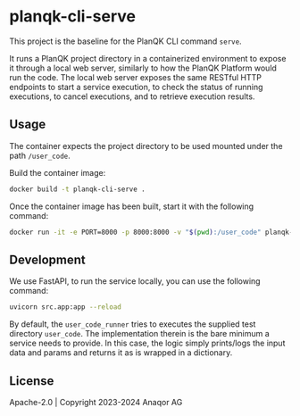 # planqk-cli-serve

This project is the baseline for the PlanQK CLI command `serve`.

It runs a PlanQK project directory in a containerized environment to expose it through a local web server, similarly to how the PlanQK Platform would run the code.
The local web server exposes the same RESTful HTTP endpoints to start a service execution, to check the status of running executions, to cancel executions, and to retrieve execution results.

## Usage

The container expects the project directory to be used mounted under the path `/user_code`.

Build the container image:

```bash
docker build -t planqk-cli-serve .
```

Once the container image has been built, start it with the following command:

```bash
docker run -it -e PORT=8000 -p 8000:8000 -v "$(pwd):/user_code" planqk-cli-serve standalone
```

## Development

We use FastAPI, to run the service locally, you can use the following command:

```bash
uvicorn src.app:app --reload
```

By default, the `user_code_runner` tries to executes the supplied test directory `user_code`.
The implementation therein is the bare minimum a service needs to provide.
In this case, the logic simply prints/logs the input data and params and returns it as is wrapped in a dictionary.

## License

Apache-2.0 | Copyright 2023-2024 Anaqor AG
